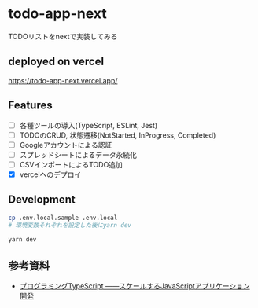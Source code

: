 # todo-app-next

TODOリストをnextで実装してみる

## deployed on vercel

https://todo-app-next.vercel.app/

## Features

- [ ] 各種ツールの導入(TypeScript, ESLint, Jest)
- [ ] TODOのCRUD, 状態遷移(NotStarted, InProgress, Completed)
- [ ] Googleアカウントによる認証
- [ ] スプレッドシートによるデータ永続化
- [ ] CSVインポートによるTODO追加
- [x] vercelへのデプロイ

## Development

```bash
cp .env.local.sample .env.local
# 環境変数それぞれを設定した後にyarn dev

yarn dev
```

## 参考資料

- [プログラミングTypeScript ――スケールするJavaScriptアプリケーション開発](https://www.oreilly.co.jp/books/9784873119045/)